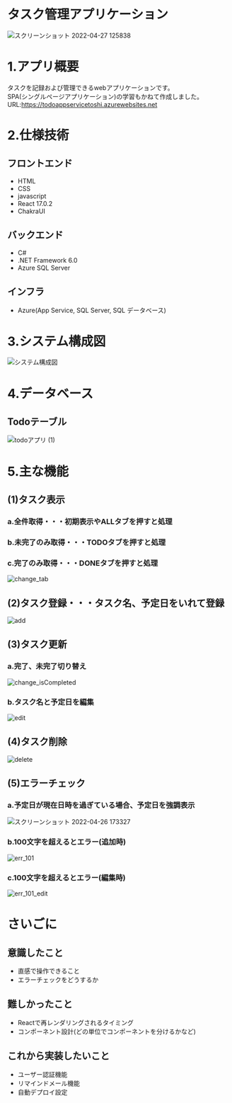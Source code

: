 # タスク管理アプリケーション
![スクリーンショット 2022-04-27 125838](https://user-images.githubusercontent.com/85292210/165437724-2a00f9b6-cfaa-440a-b225-081d1aca0659.png)


# 1.アプリ概要
タスクを記録および管理できるwebアプリケーションです。
<br>
SPA(シングルページアプリケーション)の学習もかねて作成しました。
URL:https://todoappservicetoshi.azurewebsites.net

# 2.仕様技術
## フロントエンド
* HTML
* CSS
* javascript
* React 17.0.2
* ChakraUI

## バックエンド
* C#
* .NET Framework 6.0
* Azure SQL Server

## インフラ
* Azure(App Service, SQL Server, SQL データベース)

# 3.システム構成図
![システム構成図](https://user-images.githubusercontent.com/85292210/165245483-c6809bb2-798f-442e-8e57-655ca6e56be2.png)

# 4.データベース
## Todoテーブル
![todoアプリ (1)](https://user-images.githubusercontent.com/85292210/165277644-dab5a890-995b-4385-96b8-02951123a48a.png)

# 5.主な機能
## (1)タスク表示
### a.全件取得・・・初期表示やALLタブを押すと処理
### b.未完了のみ取得・・・TODOタブを押すと処理
### c.完了のみ取得・・・DONEタブを押すと処理
![change_tab](https://user-images.githubusercontent.com/85292210/165265339-592812e5-bb5a-410e-aaea-68abdd4b221f.gif)

## (2)タスク登録・・・タスク名、予定日をいれて登録
![add](https://user-images.githubusercontent.com/85292210/165263319-4b0d2da8-e44e-4c6e-a314-d8033c2b3165.gif)

## (3)タスク更新
### a.完了、未完了切り替え
![change_isCompleted](https://user-images.githubusercontent.com/85292210/165268163-39905e3d-3d7a-4ebd-8c1e-b9c8277ad252.gif)

### b.タスク名と予定日を編集
![edit](https://user-images.githubusercontent.com/85292210/165269699-d52bc86c-e719-4dc9-87ed-347261d4fb8b.gif)

## (4)タスク削除
![delete](https://user-images.githubusercontent.com/85292210/165270045-8e5c2589-0b49-45c6-8e71-4471a3fc2a3c.gif)

## (5)エラーチェック
### a.予定日が現在日時を過ぎている場合、予定日を強調表示
![スクリーンショット 2022-04-26 173327](https://user-images.githubusercontent.com/85292210/165258021-45b7ca50-4fed-419c-aa13-fe0542f4d48e.png)

### b.100文字を超えるとエラー(追加時)
![err_101](https://user-images.githubusercontent.com/85292210/165264033-640a3d64-fcc4-4e2a-940f-28dbe7d74c3a.gif)

### c.100文字を超えるとエラー(編集時)
![err_101_edit](https://user-images.githubusercontent.com/85292210/165269746-d1ac0c35-1f77-4715-90c8-e6fc5b4938d2.gif)

# さいごに
## 意識したこと
* 直感で操作できること
* エラーチェックをどうするか

## 難しかったこと
* Reactで再レンダリングされるタイミング
* コンポーネント設計(どの単位でコンポーネントを分けるかなど)

## これから実装したいこと
* ユーザー認証機能
* リマインドメール機能
* 自動デプロイ設定

